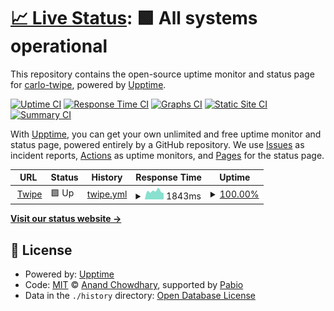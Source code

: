 # [📈 Live Status](https://carlo-twipe.github.io/uptime): <!--live status--> **🟩 All systems operational**

This repository contains the open-source uptime monitor and status page for [carlo-twipe](https://carlo-twipe.github.io/uptime), powered by [Upptime](https://github.com/upptime/upptime).

[![Uptime CI](https://github.com/carlo-twipe/uptime/workflows/Uptime%20CI/badge.svg)](https://github.com/carlo-twipe/uptime/actions?query=workflow%3A%22Uptime+CI%22)
[![Response Time CI](https://github.com/carlo-twipe/uptime/workflows/Response%20Time%20CI/badge.svg)](https://github.com/carlo-twipe/uptime/actions?query=workflow%3A%22Response+Time+CI%22)
[![Graphs CI](https://github.com/carlo-twipe/uptime/workflows/Graphs%20CI/badge.svg)](https://github.com/carlo-twipe/uptime/actions?query=workflow%3A%22Graphs+CI%22)
[![Static Site CI](https://github.com/carlo-twipe/uptime/workflows/Static%20Site%20CI/badge.svg)](https://github.com/carlo-twipe/uptime/actions?query=workflow%3A%22Static+Site+CI%22)
[![Summary CI](https://github.com/carlo-twipe/uptime/workflows/Summary%20CI/badge.svg)](https://github.com/carlo-twipe/uptime/actions?query=workflow%3A%22Summary+CI%22)

With [Upptime](https://upptime.js.org), you can get your own unlimited and free uptime monitor and status page, powered entirely by a GitHub repository. We use [Issues](https://github.com/carlo-twipe/uptime/issues) as incident reports, [Actions](https://github.com/carlo-twipe/uptime/actions) as uptime monitors, and [Pages](https://carlo-twipe.github.io/uptime) for the status page.

<!--start: status pages-->
<!-- This summary is generated by Upptime (https://github.com/upptime/upptime) -->
<!-- Do not edit this manually, your changes will be overwritten -->
<!-- prettier-ignore -->
| URL | Status | History | Response Time | Uptime |
| --- | ------ | ------- | ------------- | ------ |
| <img alt="" src="https://icons.duckduckgo.com/ip3/www.twipemobile.com.ico" height="13"> [Twipe](https://www.twipemobile.com) | 🟩 Up | [twipe.yml](https://github.com/carlo-twipe/uptime/commits/HEAD/history/twipe.yml) | <details><summary><img alt="Response time graph" src="./graphs/twipe/response-time-week.png" height="20"> 1843ms</summary><br><a href="https://carlo-twipe.github.io/uptime/history/twipe"><img alt="Response time 1896" src="https://img.shields.io/endpoint?url=https%3A%2F%2Fraw.githubusercontent.com%2Fcarlo-twipe%2Fuptime%2FHEAD%2Fapi%2Ftwipe%2Fresponse-time.json"></a><br><a href="https://carlo-twipe.github.io/uptime/history/twipe"><img alt="24-hour response time 1504" src="https://img.shields.io/endpoint?url=https%3A%2F%2Fraw.githubusercontent.com%2Fcarlo-twipe%2Fuptime%2FHEAD%2Fapi%2Ftwipe%2Fresponse-time-day.json"></a><br><a href="https://carlo-twipe.github.io/uptime/history/twipe"><img alt="7-day response time 1843" src="https://img.shields.io/endpoint?url=https%3A%2F%2Fraw.githubusercontent.com%2Fcarlo-twipe%2Fuptime%2FHEAD%2Fapi%2Ftwipe%2Fresponse-time-week.json"></a><br><a href="https://carlo-twipe.github.io/uptime/history/twipe"><img alt="30-day response time 1927" src="https://img.shields.io/endpoint?url=https%3A%2F%2Fraw.githubusercontent.com%2Fcarlo-twipe%2Fuptime%2FHEAD%2Fapi%2Ftwipe%2Fresponse-time-month.json"></a><br><a href="https://carlo-twipe.github.io/uptime/history/twipe"><img alt="1-year response time 1896" src="https://img.shields.io/endpoint?url=https%3A%2F%2Fraw.githubusercontent.com%2Fcarlo-twipe%2Fuptime%2FHEAD%2Fapi%2Ftwipe%2Fresponse-time-year.json"></a></details> | <details><summary><a href="https://carlo-twipe.github.io/uptime/history/twipe">100.00%</a></summary><a href="https://carlo-twipe.github.io/uptime/history/twipe"><img alt="All-time uptime 99.97%" src="https://img.shields.io/endpoint?url=https%3A%2F%2Fraw.githubusercontent.com%2Fcarlo-twipe%2Fuptime%2FHEAD%2Fapi%2Ftwipe%2Fuptime.json"></a><br><a href="https://carlo-twipe.github.io/uptime/history/twipe"><img alt="24-hour uptime 100.00%" src="https://img.shields.io/endpoint?url=https%3A%2F%2Fraw.githubusercontent.com%2Fcarlo-twipe%2Fuptime%2FHEAD%2Fapi%2Ftwipe%2Fuptime-day.json"></a><br><a href="https://carlo-twipe.github.io/uptime/history/twipe"><img alt="7-day uptime 100.00%" src="https://img.shields.io/endpoint?url=https%3A%2F%2Fraw.githubusercontent.com%2Fcarlo-twipe%2Fuptime%2FHEAD%2Fapi%2Ftwipe%2Fuptime-week.json"></a><br><a href="https://carlo-twipe.github.io/uptime/history/twipe"><img alt="30-day uptime 100.00%" src="https://img.shields.io/endpoint?url=https%3A%2F%2Fraw.githubusercontent.com%2Fcarlo-twipe%2Fuptime%2FHEAD%2Fapi%2Ftwipe%2Fuptime-month.json"></a><br><a href="https://carlo-twipe.github.io/uptime/history/twipe"><img alt="1-year uptime 99.97%" src="https://img.shields.io/endpoint?url=https%3A%2F%2Fraw.githubusercontent.com%2Fcarlo-twipe%2Fuptime%2FHEAD%2Fapi%2Ftwipe%2Fuptime-year.json"></a></details>

<!--end: status pages-->

[**Visit our status website →**](https://carlo-twipe.github.io/uptime)

## 📄 License

- Powered by: [Upptime](https://github.com/upptime/upptime)
- Code: [MIT](./LICENSE) © [Anand Chowdhary](https://anandchowdhary.com), supported by [Pabio](https://pabio.com)
- Data in the `./history` directory: [Open Database License](https://opendatacommons.org/licenses/odbl/1-0/)
